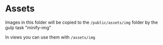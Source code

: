 # Assets

Images in this folder will be copied to the `/public/assets/img` folder by the gulp task "minify-img" 

In views you can use them with `/assets/img`
